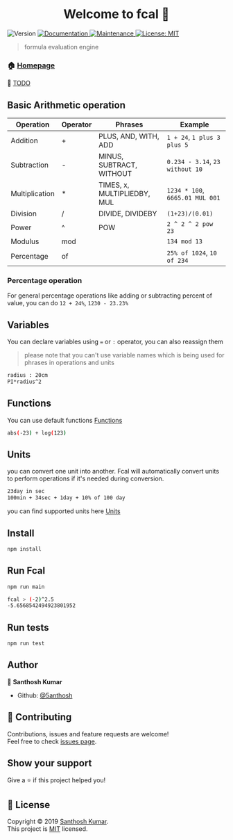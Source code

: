 <h1 align="center">Welcome to fcal 👋</h1>
<p>
  <img alt="Version" src="https://img.shields.io/badge/version-1.0.0-blue.svg?cacheSeconds=2592000" />
  <a href="https://github.com/5anthosh/fcal#readme" target="_blank">
    <img alt="Documentation" src="https://img.shields.io/badge/documentation-yes-brightgreen.svg" />
  </a>
  <a href="https://github.com/5anthosh/fcal/graphs/commit-activity" target="_blank">
    <img alt="Maintenance" src="https://img.shields.io/badge/Maintained%3F-yes-green.svg" />
  </a>
  <a href="https://github.com/5anthosh/fcal/blob/master/LICENSE" target="_blank">
    <img alt="License: MIT" src="https://img.shields.io/badge/License-MIT-yellow.svg" />
  </a>
</p>

> formula evaluation engine

### 🏠 [Homepage](https://github.com/5anthosh/fcal#readme)

📝 [TODO](https://github.com/5anthosh/fcal/blob/master/TODO.md)

## Basic Arithmetic operation

| Operation      | Operator | Phrases                     | Example                         |
| -------------- | -------- | --------------------------- | ------------------------------- |
| Addition       | +        | PLUS, AND, WITH, ADD        | `1 + 24`, `1 plus 3 plus 5`     |
| Subtraction    | -        | MINUS, SUBTRACT, WITHOUT    | `0.234 - 3.14`, `23 without 10` |
| Multiplication | \*       | TIMES, x, MULTIPLIEDBY, MUL | `1234 * 100`, `6665.01 MUL 001` |
| Division       | /        | DIVIDE, DIVIDEBY            | `(1+23)/(0.01)`                 |
| Power          | ^        | POW                         | `2 ^ 2 ^ 2 pow 23`              |
| Modulus        | mod      |                             | `134 mod 13`                    |
| Percentage     | of       |                             | `25% of 1024`, `10 of 234`      |

### Percentage operation

For general percentage operations like adding or subtracting percent of value, you can do
`12 + 24%`, `1230 - 23.23%`

## Variables

You can declare variables using `=` or `:` operator, you can also reassign them

> please note that you can't use variable names which is being used for phrases in operations and units

```sh
radius : 20cm
PI*radius^2
```

## Functions

You can use default functions
[Functions](https://github.com/5anthosh/fcal/blob/master/FUNCTIONS.md)

```sh
abs(-23) + log(123)
```

## Units

you can convert one unit into another. Fcal will automatically convert units to perform operations if it's needed during conversion.

```sh
23day in sec
100min + 34sec + 1day + 10% of 100 day
```

you can find supported units here [Units](https://github.com/5anthosh/fcal/blob/master/UNITS.md)

## Install

```sh
npm install
```

## Run Fcal

```sh
npm run main

fcal > (-2)^2.5
-5.6568542494923801952
```

## Run tests

```sh
npm run test
```

## Author

👤 **Santhosh Kumar**

- Github: [@5anthosh](https://github.com/5anthosh)

## 🤝 Contributing

Contributions, issues and feature requests are welcome!<br />Feel free to check [issues page](https://github.com/5anthosh/fcal/issues).

## Show your support

Give a ⭐️ if this project helped you!

## 📝 License

Copyright © 2019 [Santhosh Kumar](https://github.com/5anthosh).<br />
This project is [MIT](https://github.com/5anthosh/fcal/blob/master/LICENSE) licensed.
